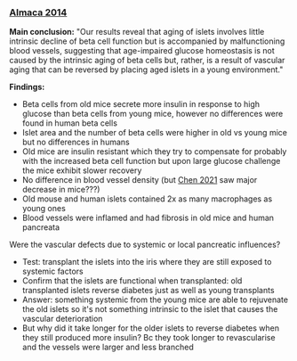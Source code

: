 ### [Almaca 2014](https://doi.org/10.1073/pnas.1414053111)

**Main conclusion:** "Our results reveal that aging of islets involves little intrinsic decline of beta cell function but is accompanied by malfunctioning blood vessels, suggesting that age-impaired glucose homeostasis is not caused by the intrinsic aging of beta cells but, rather, is a result of vascular aging that can be reversed by placing aged islets in a young environment."

**Findings:**
- Beta cells from old mice secrete more insulin in response to high glucose than beta cells from young mice, however no differences were found in human beta cells
- Islet area and the number of beta cells were higher in old vs young mice but no differences in humans
- Old mice are insulin resistant which they try to compensate for probably with the increased beta cell function but upon large glucose challenge the mice exhibit slower recovery
- No difference in blood vessel density (but [Chen 2021](https://doi.org/10.15252/embj.2020105242) saw major decrease in mice???)
- Old mouse and human islets contained 2x as many macrophages as young ones
- Blood vessels were inflamed and had fibrosis in old mice and human pancreata

Were the vascular defects due to systemic or local pancreatic influences?
- Test: transplant the islets into the iris where they are still exposed to systemic factors
- Confirm that the islets are functional when transplanted: old transplanted islets reverse diabetes just as well as young transplants
- Answer: something systemic from the young mice are able to rejuvenate the old islets so it's not something intrinsic to the islet that causes the vascular deterioration
- But why did it take longer for the older islets to reverse diabetes when they still produced more insulin? Bc they took longer to revascularise and the vessels were larger and less branched